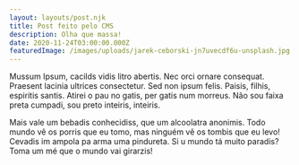 ```yaml
---
layout: layouts/post.njk
title: Post feito pelo CMS
description: Olha que massa!
date: 2020-11-24T03:00:00.000Z
featuredImage: /images/uploads/jarek-ceborski-jn7uvecdf6u-unsplash.jpg
---
```

Mussum Ipsum, cacilds vidis litro abertis. Nec orci ornare consequat. Praesent lacinia ultrices consectetur. Sed non ipsum felis. Paisis, filhis, espiritis santis. Atirei o pau no gatis, per gatis num morreus. Não sou faixa preta cumpadi, sou preto inteiris, inteiris.

Mais vale um bebadis conhecidiss, que um alcoolatra anonimis. Todo mundo vê os porris que eu tomo, mas ninguém vê os tombis que eu levo! Cevadis im ampola pa arma uma pindureta. Si u mundo tá muito paradis? Toma um mé que o mundo vai girarzis!
